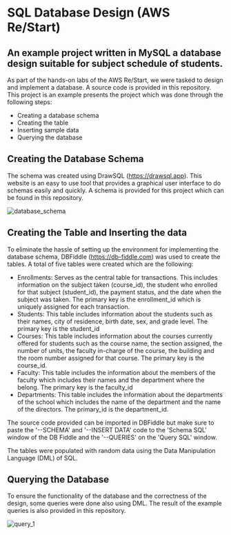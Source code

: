 # SQL Database Design (AWS Re/Start)
## An example project written in MySQL a database design suitable for subject schedule of students.

As part of the hands-on labs of the AWS Re/Start, we were tasked to design and implement a database. A source code is provided in this repository. This project is an example presents the project which was done through the following steps: 

* Creating a database schema
* Creating the table
* Inserting sample data
* Querying the database

## Creating the Database Schema

The schema was created using DrawSQL (https://drawsql.app). This website is an easy to use tool that provides a graphical user interface to do schemas easily and quickly. A schema is provided for this project which can be found in this repository.

![database_schema](https://github.com/yakinara/phman19-database-activity-repo/assets/68409923/88e481b8-a408-4608-8165-9bee6ef40118)

## Creating the Table and Inserting the data

To eliminate the hassle of setting up the environment for implementing the database schema, DBFiddle (https://db-fiddle.com) was used to create the tables. A total of five tables were created which are the following: 

* Enrollments: Serves as the central table for transactions. This includes information on the subject taken (course_id), the student who enrolled for that subject (student_id), the payment status, and the date when the subject was taken. The primary key is the enrollment_id which is uniquely assigned for each transaction.
* Students: This table includes information about the students such as their names, city of residence, birth date, sex, and grade level. The primary key is the student_id
* Courses: This table includes information about the courses currently offered for students such as the course name, the section assigned, the number of units, the faculty in-charge of the course, the building and the room number assigned for that course. The primary key is the course_id.
* Faculty: This table includes the information about the members of the faculty which includes their names and the department where the belong. The primary key is the faculty_id
* Departments: This table includes the information about the departments of the school which includes the name of the department and the name of the directors. The primary_id is the department_id.

The source code provided can be imported in DBFiddle but make sure to paste the '--SCHEMA' and '--INSERT DATA' code to the 'Schema SQL' window of the DB Fiddle and the '--QUERIES' on the 'Query SQL' window.

The tables were populated with random data using the Data Manipulation Language (DML) of SQL. 

## Querying the Database

To ensure the functionality of the database and the correctness of the design, some queries were done also using DML. The result of the example queries is also provided in this repository. 

![query_1](https://github.com/yakinara/phman19-database-activity-repo/assets/68409923/4deda02a-2ef9-4b9c-a515-b60dccd31ed7)
